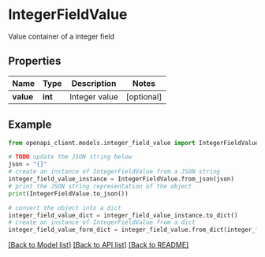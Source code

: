 # IntegerFieldValue

Value container of a integer field

## Properties

Name | Type | Description | Notes
------------ | ------------- | ------------- | -------------
**value** | **int** | Integer value | [optional] 

## Example

```python
from openapi_client.models.integer_field_value import IntegerFieldValue

# TODO update the JSON string below
json = "{}"
# create an instance of IntegerFieldValue from a JSON string
integer_field_value_instance = IntegerFieldValue.from_json(json)
# print the JSON string representation of the object
print(IntegerFieldValue.to_json())

# convert the object into a dict
integer_field_value_dict = integer_field_value_instance.to_dict()
# create an instance of IntegerFieldValue from a dict
integer_field_value_form_dict = integer_field_value.from_dict(integer_field_value_dict)
```
[[Back to Model list]](../README.md#documentation-for-models) [[Back to API list]](../README.md#documentation-for-api-endpoints) [[Back to README]](../README.md)


